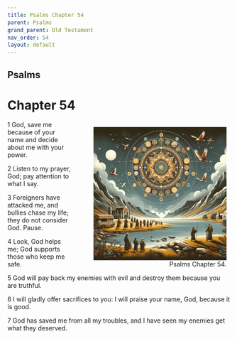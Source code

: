 ```yaml
---
title: Psalms Chapter 54
parent: Psalms
grand_parent: Old Testament
nav_order: 54
layout: default
---
```


## Psalms

# Chapter 54

<figure style="float: right; margin-right: 10px;">
    <img src="/assets/Image/Psalms/500/54.jpg" alt="Psalms Chapter 54" style="width: 300px; height: 300px; float: right;padding-left: 10px;"/>
    <figcaption style="clear: both;text-align: right;">Psalms Chapter 54.</figcaption>
</figure>
1 God, save me because of your name and decide about me with your power.

2 Listen to my prayer, God; pay attention to what I say.

3 Foreigners have attacked me, and bullies chase my life; they do not consider God. Pause.

4 Look, God helps me; God supports those who keep me safe.

5 God will pay back my enemies with evil and destroy them because you are truthful.

6 I will gladly offer sacrifices to you: I will praise your name, God, because it is good.

7 God has saved me from all my troubles, and I have seen my enemies get what they deserved.


